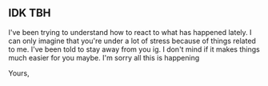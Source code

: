 ## IDK TBH
I've been trying to understand how to react to what has happened lately. I can only imagine that you're under a lot of stress because of things related to me. I've been told to stay away from you ig. I don't mind if it makes things much easier for you maybe. I'm sorry all this is happening

Yours,
<!--stackedit_data:
eyJoaXN0b3J5IjpbLTg3OTM2OTc4MywtNDA5NjYzMDIsLTE0Mj
M5NTQ1MDcsLTIxNDQ0Nzg1MTNdfQ==
-->